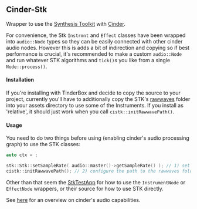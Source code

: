 ## Cinder-Stk

Wrapper to use the [Synthesis Toolkit](https://ccrma.stanford.edu/software/stk/index.html) with [Cinder](https://libcinder.org/).

For convenience, the Stk `Instrmnt` and `Effect` classes have been wrapped into `audio::Node` types so they can be easily connected with other cinder audio nodes. However this is adds a bit of indirection and copying so if best performance is crucial, it's recommended to make a custom `audio::Node` and run whatever STK algorithms and `tick()`s you like from a single `Node::process()`.

#### Installation

If you're installing with TinderBox and decide to copy the source to your project, currently you'll have to additionally copy the STK's [rawwaves](lib/stk/rawwaves) folder into your assets directory to use some of the Instruments.  If you install as 'relative', it should just work when you call `cistk::initRawwavePath()`.


#### Usage

You need to do two things before using (enabling cinder's audio processing graph) to use the STK classes:

```cpp
auto ctx = ;

stk::Stk::setSampleRate( audio::master()->getSampleRate() ); // 1) set the samplerate
cistk::initRawwavePath(); // 2) configure the path to the rawwaves folder
```

Other than that seem the [StkTestApp](samples/StkTest/src/StkTestApp.cpp) for how to use the `InstrumentNode` or `EffectNode` wrappers, or their source for how to use STK directly.

See [here](https://libcinder.org/docs/guides/audio/index.html) for an overview on cinder's audio capabilities.
